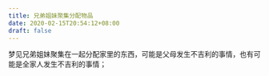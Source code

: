 ```yaml
---
title: 兄弟姐妹聚集分配物品
date: 2020-02-15T20:54:12+08:00
draft: false
---
```


梦见兄弟姐妹聚集在一起分配家里的东西，可能是父母发生不吉利的事情，也有可能是全家人发生不吉利的事情；